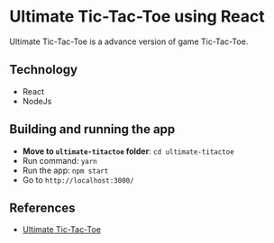 # Ultimate Tic-Tac-Toe using React

Ultimate Tic-Tac-Toe is a advance version of game Tic-Tac-Toe.

## Technology

* React
* NodeJs

## Building and running the app

* **Move to `ultimate-titactoe` folder**: `cd ultimate-titactoe`
* Run command: `yarn`
* Run the app: `npm start`
* Go to `http://localhost:3000/`

## References

* [Ultimate Tic-Tac-Toe](https://en.wikipedia.org/wiki/Ultimate_tic-tac-toe)